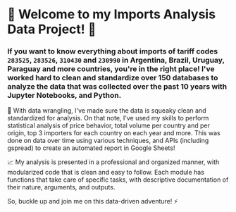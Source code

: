 # 👋 Welcome to my Imports Analysis Data Project! :snake:

### If you want to know everything about imports of tariff codes `283525`, `283526`, `310430` and `230990` in Argentina, Brazil, Uruguay, Paraguay and more countries, you're in the right place! I've worked hard to clean and standardize over 150 databases to analyze the data that was collected over the past 10 years with Jupyter Notebooks, and Python. 

🧹 With data wrangling, I've made sure the data is squeaky clean and standardized for analysis. On that note, I've used my skills to perform statistical analysis of price behavior, total volume per country and per origin, top 3 importers for each country on each year and more. This was done on data over time using various techniques, and APIs (including gspread) to create an automated report in Google Sheets!

📈 My analysis is presented in a professional and organized manner, with modularized code that is clean and easy to follow. Each module has functions that take care of specific tasks, with descriptive documentation of their nature, arguments, and outputs.

So, buckle up and join me on this data-driven adventure! ⚡️
